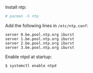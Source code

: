 <!-- 
.. title: Configure NTP
.. slug: configure-ntp
.. date: 2013-01-01T00:00:08+02:00
.. tags: archlinux
.. link: 
.. description: 
.. type: text
-->

Install ntp:

```bash
# pacman -S ntp
```

Add the following lines in `/etc/ntp.conf`:

```
server 0.be.pool.ntp.org iburst
server 1.be.pool.ntp.org iburst
server 2.be.pool.ntp.org iburst
server 3.be.pool.ntp.org iburst
```

Enable ntpd at startup:

```bash
$ systemctl enable ntpd
```
